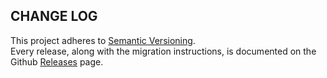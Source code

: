 ## CHANGE LOG

This project adheres to [Semantic Versioning](http://semver.org/).  
Every release, along with the migration instructions, is documented on the Github [Releases](https://github.com/evolition/playmaster/releases) page.
